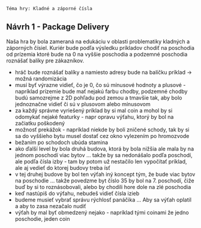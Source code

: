 ```
Téma hry: Kladné a záporné čísla
```
## Návrh 1 - Package Delivery

Naša hra by bola zameraná na edukáciu v oblasti problematiky kladných a záporných čísiel. Kuriér bude podľa výsledku príkladov chodiť na poschodia od prízemia ktoré bude na 0 na vyššie poschodia a podzemné poschodia roznášať balíky pre zákazníkov. 

* hráč bude roznášať balíky a namiesto adresy bude na balíčku príklad -> možná randomizácia
* musí byť výrazne vidieť, čo je 0, čo sú mínusové hodnoty a plusové - napríklad prízemie bude mať nejakú farbu chodby, podzemné chodby budú samozrejme z 2D pohľadu pod zemou a tmavšie tak, aby bolo jednoznačne vidieť či sú v plusovom alebo mínusovom
* za každý správne vyriešený príklad by si mal coin a mohol by si odomykať nejaké featurky - napr opravu výťahu, ktorý by bol na začiatku poškodený
* možnosť prekážok - napríklad niekde by boli zničené schody, tak by si sa do vyššieho bytu musel dostať cez okno vylezením po hromozvode
* bežaním po schodoch ubúda stamina
* ako ďalší level by bola druhá budova, ktorá by bola nižšia ale mala by na jednom poschodí viac bytov ... takže by sa nedonášalo podľa poschodí, ale podľa čísla izby - tam by potom už nestačilo len vypočítať príklad, ale aj vedieť do ktorej budovy treba ísť 
* v tej druhej budove by bol ten výťah iný koncept tým, že bude viac bytov na poschodie ... takže povedzme byt číslo 35 by bol na 7. poschodí, čiže buď by si to roznásobovali, alebo by chodili hore dole na zlé poschodia
* keď nastúpiš do výťahu, nebudeš vidieť čísla izieb
* budeme musieť vybrať správu rýchlosť panáčika ... Aby sa výťah oplatil a aby to zasa nezačalo nudiť
* výťah by mal byť obmedzený nejako - napríklad tými coinami že jedno poschodie, jeden coin
